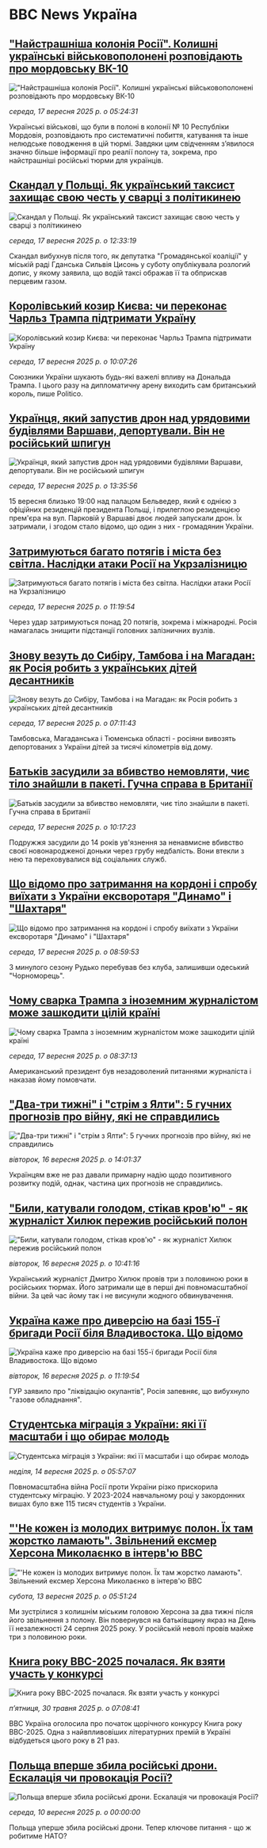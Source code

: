 # BBC News Україна## ["Найстрашніша колонія Росії". Колишні українські військовополонені розповідають про мордовську ВК-10](https://www.bbc.com/ukrainian/articles/c33r1l0e4ylo?at_medium=RSS&at_campaign=rss?at_campaign=githubrss)!["Найстрашніша колонія Росії". Колишні українські військовополонені розповідають про мордовську ВК-10](https://ichef.bbci.co.uk/ace/ws/240/cpsprodpb/8e09/live/15951c90-922e-11f0-b391-6936825093bd.jpg)_середа, 17 вересня 2025 р. о 05:24:31_Українські військові, що були в полоні в колонії № 10 Республіки Мордовія, розповідають про систематичні побиття, катування та інше нелюдське поводження в цій тюрмі. Завдяки цим свідченням з’явилося значно більше інформації про реалії полону та, зокрема, про найстрашніші російські тюрми для українців.## [Скандал у Польщі. Як український таксист захищає свою честь у сварці з політикинею](https://www.bbc.com/ukrainian/articles/c3dr18x420vo?at_medium=RSS&at_campaign=rss?at_campaign=githubrss)![Скандал у Польщі. Як український таксист захищає свою честь у сварці з політикинею](https://ichef.bbci.co.uk/ace/ws/240/cpsprodpb/71dc/live/55962d20-93be-11f0-b391-6936825093bd.jpg)_середа, 17 вересня 2025 р. о 12:33:19_Скандал вибухнув після того, як депутатка "Громадянської коаліції" у міській раді Гданська Сильвія Цисонь у суботу опублікувала розлогий допис, у якому заявила, що водій таксі ображав її та обприскав перцевим газом.## [Королівський козир Києва: чи переконає Чарльз Трампа підтримати Україну](https://www.bbc.com/ukrainian/articles/c701656ld8eo?at_medium=RSS&at_campaign=rss?at_campaign=githubrss)![Королівський козир Києва: чи переконає Чарльз Трампа підтримати Україну](https://ichef.bbci.co.uk/ace/ws/240/cpsprodpb/b0fa/live/678a8f70-93ab-11f0-afac-7fc88e0d02fd.jpg)_середа, 17 вересня 2025 р. о 10:07:26_Союзники України шукають будь-які важелі впливу на Дональда Трампа. І цього разу на дипломатичну арену виходить сам британський король, пише Politico.## [Українця, який запустив дрон над урядовими будівлями Варшави, депортували. Він не російський шпигун](https://www.bbc.com/ukrainian/articles/cewndpy9p0vo?at_medium=RSS&at_campaign=rss?at_campaign=githubrss)![Українця, який запустив дрон над урядовими будівлями Варшави, депортували. Він не російський шпигун](https://ichef.bbci.co.uk/ace/ws/240/cpsprodpb/b4f9/live/8e9bec00-93cc-11f0-9142-45d9bc55ce0b.jpg)_середа, 17 вересня 2025 р. о 13:35:56_15 вересня близько 19:00 над палацом Бельведер, який є однією з офіційних резиденцій президента Польщі, і прилеглою резиденцією прем'єра на вул. Парковій у Варшаві двоє людей запускали дрон. Їх затримали, і згодом стало відомо, що один з них - громадянин України.## [Затримуються багато потягів і міста без світла. Наслідки атаки Росії на Укрзалізницю](https://www.bbc.com/ukrainian/articles/c237g883171o?at_medium=RSS&at_campaign=rss?at_campaign=githubrss)![Затримуються багато потягів і міста без світла. Наслідки атаки Росії на Укрзалізницю](https://ichef.bbci.co.uk/ace/ws/240/cpsprodpb/9bf1/live/f6a374d0-938b-11f0-a204-efc48116e9d6.jpg)_середа, 17 вересня 2025 р. о 11:19:54_Через удар затримуються понад 20 потягів, зокрема і міжнародні. Росія намагалась знищити підстанції головних залізничних вузлів.## [Знову везуть до Сибіру, Тамбова і на Магадан: як Росія робить з українських дітей десантників](https://www.bbc.com/ukrainian/articles/cgl1e3wwxklo?at_medium=RSS&at_campaign=rss?at_campaign=githubrss)![Знову везуть до Сибіру, Тамбова і на Магадан: як Росія робить з українських дітей десантників](https://ichef.bbci.co.uk/ace/ws/240/cpsprodpb/7918/live/8fb95270-9396-11f0-898b-1d0183764518.jpg)_середа, 17 вересня 2025 р. о 07:11:43_Тамбовська, Магаданська і Тюменська області - росіяни вивозять депортованих з України дітей за тисячі кілометрів від дому.## [Батьків засудили за вбивство немовляти, чиє тіло знайшли в пакеті. Гучна справа в Британії](https://www.bbc.com/ukrainian/articles/c0kn3y80d11o?at_medium=RSS&at_campaign=rss?at_campaign=githubrss)![Батьків засудили за вбивство немовляти, чиє тіло знайшли в пакеті. Гучна справа в Британії](https://ichef.bbci.co.uk/ace/ws/240/cpsprodpb/dff8/live/857136e0-93ad-11f0-b391-6936825093bd.jpg)_середа, 17 вересня 2025 р. о 10:17:23_Подружжя засудили до 14 років ув'язнення за ненавмисне вбивство своєї новонародженої доньки через грубу недбалість. Вони втекли з нею та переховувалися від соціальних служб.## [Що відомо про затримання на кордоні і спробу виїхати з України ексворотаря "Динамо" і "Шахтаря"](https://www.bbc.com/ukrainian/articles/cq65m25vn28o?at_medium=RSS&at_campaign=rss?at_campaign=githubrss)![Що відомо про затримання на кордоні і спробу виїхати з України ексворотаря "Динамо" і "Шахтаря"](https://ichef.bbci.co.uk/ace/ws/240/cpsprodpb/98f6/live/5dee4740-93a1-11f0-afac-7fc88e0d02fd.jpg)_середа, 17 вересня 2025 р. о 08:59:53_З минулого сезону Рудько перебував без клуба, залишивши одеський "Чорноморець".## [Чому сварка Трампа з іноземним журналістом може зашкодити цілій країні](https://www.bbc.com/ukrainian/articles/cqjeqzv8gkeo?at_medium=RSS&at_campaign=rss?at_campaign=githubrss)![Чому сварка Трампа з іноземним журналістом може зашкодити цілій країні](https://ichef.bbci.co.uk/ace/ws/240/cpsprodpb/ad1a/live/b1495d60-9399-11f0-84c8-99de564f0440.jpg)_середа, 17 вересня 2025 р. о 08:37:13_Американський президент був незадоволений питаннями журналіста і наказав йому помовчати.## ["Два-три тижні" і "стрім з Ялти": 5 гучних прогнозів про війну, які не справдились](https://www.bbc.com/ukrainian/articles/czxw07dk1r0o?at_medium=RSS&at_campaign=rss?at_campaign=githubrss)!["Два-три тижні" і "стрім з Ялти": 5 гучних прогнозів про війну, які не справдились](https://ichef.bbci.co.uk/ace/ws/240/cpsprodpb/da6f/live/556d8c00-92f9-11f0-ba89-ad7477f3387f.jpg)_вівторок, 16 вересня 2025 р. о 14:01:37_Українцям вже не раз давали примарну надію щодо позитивного розвитку подій, однак, частина цих прогнозів не справдились.## ["Били, катували голодом, стікав кров'ю" - як журналіст Хилюк пережив російський полон](https://www.bbc.com/ukrainian/articles/clylz392l1yo?at_medium=RSS&at_campaign=rss?at_campaign=githubrss)!["Били, катували голодом, стікав кров'ю" - як журналіст Хилюк пережив російський полон](https://ichef.bbci.co.uk/ace/ws/240/cpsprodpb/9914/live/55612140-923b-11f0-a1c9-9feb11d883c1.png)_вівторок, 16 вересня 2025 р. о 10:41:16_Український журналіст Дмитро Хилюк провів три з половиною роки в російських тюрмах. Його затримали ще в перші дні повномасштабної війни. За цей час йому так і не висунули жодного обвинувачення.## [Україна каже про диверсію на базі 155-ї бригади Росії біля Владивостока. Що відомо](https://www.bbc.com/ukrainian/articles/c1jz5krdyg8o?at_medium=RSS&at_campaign=rss?at_campaign=githubrss)![Україна каже про диверсію на базі 155-ї бригади Росії біля Владивостока. Що відомо](https://ichef.bbci.co.uk/ace/ws/240/cpsprodpb/9662/live/dab7ef70-92ec-11f0-9ef6-83faefc563e4.jpg)_вівторок, 16 вересня 2025 р. о 11:19:54_ГУР заявило про "ліквідацію окупантів", Росія запевняє, що вибухнуло "газове обладнання".## [Студентська міграція з України: які її масштаби і що обирає молодь   ](https://www.bbc.com/ukrainian/articles/c059jjzz0v2o?at_medium=RSS&at_campaign=rss?at_campaign=githubrss)![Студентська міграція з України: які її масштаби і що обирає молодь   ](https://ichef.bbci.co.uk/ace/ws/240/cpsprodpb/4f3c/live/86529120-8fc6-11f0-bfd7-a51a4cf13c94.jpg)_неділя, 14 вересня 2025 р. о 05:57:07_Повномасштабна війна Росії проти України різко прискорила студентську міграцію. У 2023-2024 навчальному році у закордонних вишах було вже 115 тисяч студентів з України.## ["'Не кожен із молодих витримує полон. Їх там жорстко ламають". Звільнений ексмер Херсона Миколаєнко в інтерв'ю ВВС](https://www.bbc.com/ukrainian/articles/cpw1xxk7z7ko?at_medium=RSS&at_campaign=rss?at_campaign=githubrss)!["'Не кожен із молодих витримує полон. Їх там жорстко ламають". Звільнений ексмер Херсона Миколаєнко в інтерв'ю ВВС](https://ichef.bbci.co.uk/ace/ws/240/cpsprodpb/566a/live/935dc5a0-8e41-11f0-b391-6936825093bd.jpg)_субота, 13 вересня 2025 р. о 05:51:24_Ми зустрілися з колишнім міським головою Херсона за два тижні після його звільнення з полону. Він повернувся на батьківщину якраз на День її незалежності 24 серпня 2025 року. У російській неволі провів майже три з половиною роки.## [Книга року BBC-2025 почалася. Як взяти участь у конкурсі ](https://www.bbc.com/ukrainian/articles/clygdp91lk7o?at_medium=RSS&at_campaign=rss?at_campaign=githubrss)![Книга року BBC-2025 почалася. Як взяти участь у конкурсі ](https://ichef.bbci.co.uk/ace/ws/240/cpsprodpb/01eb/live/6dc71a60-3b9b-11f0-b0d7-71720076f013.jpg)_пʼятниця, 30 травня 2025 р. о 07:08:41_BBC Україна оголосила про початок щорічного конкурсу Книга року BBC-2025. Одна з найвпливовіших літературних премій в Україні відбудеться цього року в 21 раз.## [Польща вперше збила російські дрони. Ескалація чи провокація Росії?](https://youtube.com/live/i1_IulZ-tXk?at_medium=RSS&at_campaign=rss?at_campaign=githubrss)![Польща вперше збила російські дрони. Ескалація чи провокація Росії?](https://ichef.bbci.co.uk/ace/standard/240/cpsprodpb/804f/live/e50083f0-8e66-11f0-b391-6936825093bd.jpg)_середа, 10 вересня 2025 р. о 00:00:00_Польща уперше збила російські дрони. Тепер ключове питання - що ж робитиме НАТО?